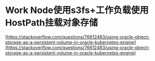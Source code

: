# Work Node使用s3fs+工作负载使用HostPath挂载对象存储

[https://stackoverflow.com/questions/76612483/using-oracle-object-storage-as-a-persistent-volume-in-oracle-kubernetes-engine](https://stackoverflow.com/questions/76612483/using-oracle-object-storage-as-a-persistent-volume-in-oracle-kubernetes-engine)